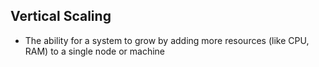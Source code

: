 ## Vertical Scaling

- The ability for a system to grow by adding more resources (like CPU, RAM) to a single node or machine
